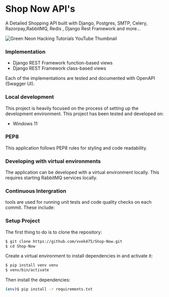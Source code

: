 # Shop Now API's
A Detailed Shopping API built with Django, Postgres, SMTP, Celery, Razorpay,RabbitMQ, Redis , Django Rest Framework and more...

![Green Neon Hacking Tutorials YouTube Thumbnail](https://user-images.githubusercontent.com/74411397/194757348-e8d84a9a-05d3-4830-97e7-ea1b3b35f5b0.png)


### Implementation
- Django REST Framework function-based views
- Django REST Framework class-based views

Each of the implementations are tested and documented with OpenAPI (Swagger UI). 

### Local development
This project is heavily focused on the process of setting up the development environment. This project has been tested and developed on:

- Windows 11

### PEP8

This application follows PEP8 rules for styling and code readability.

### Developing with virtual environments

The application can be developed with a virtual environment locally. This requires starting RabbitMQ services locally.


### Continuous Intergration

tools are used for running unit tests and code quality checks on each commit. These include:


### Setup Project

The first thing to do is to clone the repository:

```sh
$ git clone https://github.com/vvek475/Shop-Now.git
$ cd Shop-Now
```

Create a virtual environment to install dependencies in and activate it:

```sh
$ pip install venv venv
$ venv/bin/activate
```

Then install the dependencies:

```sh
(env)$ pip install -r requirements.txt
```
